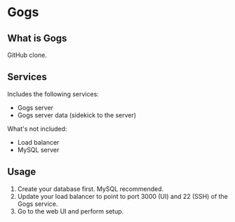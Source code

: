 Gogs
=======

What is Gogs
------------
GitHub clone.

Services
--------
Includes the following services:
- Gogs server
- Gogs server data (sidekick to the server)

What's not included:
- Load balancer
- MySQL server

Usage
-----
1. Create your database first. MySQL recommended.
2. Update your load balancer to point to port 3000 (UI) and 22 (SSH) of the Gogs service.
3. Go to the web UI and perform setup.
